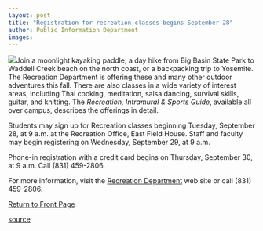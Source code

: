 ```yaml
---
layout: post
title: "Registration for recreation classes begins September 28"
author: Public Information Department
images:
---
```


![][1]Join a moonlight kayaking paddle, a day hike from Big Basin State Park to Waddell Creek beach on the north coast, or a backpacking trip to Yosemite. The Recreation Department is offering these and many other outdoor adventures this fall. There are also classes in a wide variety of interest areas, including Thai cooking, meditation, salsa dancing, survival skills, guitar, and knitting. The _Recreation, Intramural & Sports Guide_, available all over campus, describes the offerings in detail.

Students may sign up for Recreation classes beginning Tuesday, September 28, at 9 a.m. at the Recreation Office, East Field House. Staff and faculty may begin registering on Wednesday, September 29, at 9 a.m.

Phone-in registration with a credit card begins on Thursday, September 30, at 9 a.m. Call (831) 459-2806.

For more information, visit the [Recreation Department][2] web site or call (831) 459-2806.

  

[Return to Front Page][3]

[1]: ../art/rec_cover.200.jpg
[2]: http://www.ucsc.edu/opers/rec/index.html
[3]: http://currents.ucsc.edu/

[source](http://www1.ucsc.edu/currents/04-05/09-27/brief-guide.asp "Permalink to brief-guide")
